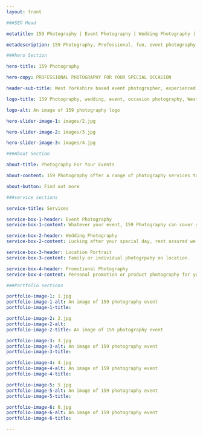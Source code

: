 ```yaml
---
layout: front

###SEO Head

metatitle: 159 Photography | Event Photography | Wedding Photography | West Yorkshire

metadescription: 159 Photography, Professional, fun, event photography based in West Yorkshire offering a wide range of Professional photography services at affordable low cost prices.

###hero Section

hero-title: 159 Photography

hero-copy: PROFESSIONAL PHOTOGRAPHY FOR YOUR SPECIAL OCCASION

header-sub-title: West Yorkshire based event photographer, experienced in all lines of photography

logo-title: 159 Photography, wedding, event, occasion photography, West Yorkshire

logo-alt: An image of 159 photography logo

hero-slider-image-1: images/2.jpg

hero-slider-image-2: images/3.jpg

hero-slider-image-3: images/4.jpg

###About Section

about-title: Photography For Your Events

about-content: 159 Photography offer a range of photography services to cover your event, whether it's a festival, birthday, ball, school prom, wedding or party we can cover all your needs across the whole of West Yorkshire

about-button: Find out more

###service sections

service-title: Services

service-box-1-header: Event Photography
service-box-1-content: Whatever your event, 159 Photography can cover your needs.

service-box-2-header: Wedding Photography
service-box-2-content: Lucking after your special day, rest assured we will provide an outstanding service.

service-box-3-header: Location Portrait
service-box-3-content: Family or individual photogrpahy on location.

service-box-4-header: Promotional Photography
service-box-4-content: Personal promotion or product photography for you or your business.

###Portfolio sections

portfolio-image-1: 1.jpg
portfolio-image-1-alt: An image of 159 photography event
portfolio-image-1-title:

portfolio-image-2: 2.jpg
portfolio-image-2-alt: 
portfolio-image-2-title: An image of 159 photography event

portfolio-image-3: 3.jpg
portfolio-image-3-alt: An image of 159 photography event
portfolio-image-3-title:

portfolio-image-4: 4.jpg
portfolio-image-4-alt: An image of 159 photography event
portfolio-image-4-title:

portfolio-image-5: 5.jpg
portfolio-image-5-alt: An image of 159 photography event
portfolio-image-5-title:

portfolio-image-6: 6.jpg
portfolio-image-6-alt: An image of 159 photography event
portfolio-image-6-title:

---
```

